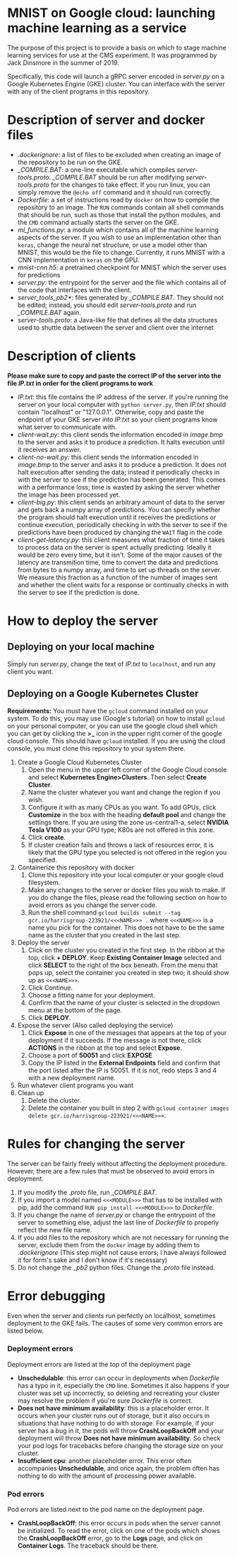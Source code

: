 # MNIST on Google cloud: launching machine learning as a service
The purpose of this project is to provide a basis on which to stage machine learning services for use at the CMS experiment. It was programmed by Jack Dinsmore in the summer of 2019.

Specifically, this code will launch a gRPC server encoded in *server.py* on a Google Kubernetes Engine (GKE) cluster. You can interface with the server with any of the client programs in this repository.

# Description of server and docker files
- *.dockerignore*: a list of files to be excluded when creating an image of the repository to be run on the GKE.
- *_COMPILE.BAT*: a one-line executable which compiles *server-tools.proto*. *_COMPILE.BAT* should be run after modifying *server-tools.proto* for the changes to take effect. If you run linux, you can simply remove the `@echo off` command and it should run correctly.
- *Dockerfile*: a set of instructions read by `docker` on how to compile the repository to an image. The `RUN` commands contain all shell commands that should be run, such as those that install the python modules, and the `CMD` command actually starts the server on the GKE.
- *ml_functions.py*: a module which contains all of the machine learning aspects of the server. If you wish to use an implementation other than `keras`, change the neural net structure, or use a model other than MNIST, this would be the file to change. Currently, it runs MNIST with a CNN implementation in `keras` on the GPU.
- *mnist-cnn.h5*: a pretrained checkpoint for MNIST which the server uses for predictions
- *server.py*: the entrypoint for the server and the file which contains all of the code that interfaces with the client.
- *server_tools_pb2\**: files generated by *_COMPILE.BAT*. They should not be edited; instead, you should edit *server-tools.proto* and run *_COMPILE.BAT* again.
- *server-tools.proto*: a Java-like file that defines all the data structures used to shuttle data between the server and client over the internet


# Description of clients
**Please make sure to copy and paste the correct IP of the server into the file *IP.txt* in order for the client programs to work**
- *IP.txt*: this file contains the IP address of the server. If you're running the server on your local computer with `python server.py`, then *IP.txt* should contain "localhost" or "127.0.0.1". Otherwise, copy and paste the endpoint of your GKE server into *IP.txt* so your client programs know what server to communicate with.
- *client-wait.py*: this client sends the information encoded in *image.bmp* to the server and asks it to produce a prediction. It halts execution until it receives an answer.
- *client-no-wait.py*: this client sends the information encoded in *image.bmp* to the server and asks it to produce a prediction. It does not halt execution after sending the data; instead it periodically checks in with the server to see if the prediction has been generated. This comes with a performance loss; time is wasted by asking the server whether the image has been processed yet.
- *client-big.py*: this client sends an arbitrary amount of data to the server and gets back a numpy array of predictions. You can specify whether the program should halt execution until it receives the predictions or continue execution, periodically checking in with the server to see if the predictions have been produced by changing the `WAIT` flag in the code
- *client-get-latency.py*: this client measures what fraction of time it takes to process data on the server is spent actually predicting. Ideally it would be zero every time, but it isn't. Some of the major causes of the latency are transmition time, time to convert the data and predictions from bytes to a numpy array, and time to set up threads on the server. We measure this fraction as a function of the number of images sent and whether the client waits for a response or continually checks in with the server to see if the prediction is done. 


# How to deploy the server
## Deploying on your local machine

Simply run *server.py*, change the text of *IP.txt* to `localhost`, and run any client you want.

## Deploying on a Google Kubernetes Cluster
**Requirements:** You must have the `gcloud` command installed on your system. To do this, you may use (Google's tutorial) on how to install `gcloud` on your personal computer, or you can use the google cloud shell which you can get by clicking the **>_** icon in the upper right corner of the google cloud console. This should have `gcloud` installed. If you are using the cloud console, you must clone this repository to your system there.
1. Create a Google Cloud Kubernetes Cluster
    1. Open the menu in the upper left corner of the Google Cloud console and select **Kubernetes Engine>Clusters**. Then select **Create Cluster**. 
    2. Name the cluster whatever you want and change the region if you wish.
    3. Configure it with as many CPUs as you want. To add GPUs, click **Customize** in the box with the heading **default pool** and change the settings there. If you are using the zone us-central1-a, select **NVIDIA Tesla V100** as your GPU type; K80s are not offered in this zone.
    5. Click **create**.
    6. If cluster creation fails and throws a lack of resources error, it is likely that the GPU type you selected is not offered in the region you specified.
2. Containerize this repository with docker
    1. Clone this repository into your local computer or your google cloud filesystem.
    2. Make any changes to the server or docker files you wish to make. If you do change the files, please read the following section on how to avoid errors as you change the server code.
    3. Run the shell command `gcloud builds submit --tag gcr.io/harrisgroup-223921/<<<NAME>>> .` where `<<<NAME>>>` is a name you pick for the container. This does not have to be the same name as the cluster that you created in the last step.
3. Deploy the server
    1. Click on the cluster you created in the first step. In the ribbon at the top, click **+ DEPLOY**. Keep **Existing Container Image** selected and click **SELECT** to the right of the box beneath. From the menu that pops up, select the container you created in step two; it should show up as `<<<NAME>>>`.
    2. Click Continue.
    3. Choose a fitting name for your deployment.
    4. Confirm that the name of your cluster is selected in the dropdown menu at the bottom of the page. 
    5. Click **DEPLOY**.
4. Expose the server (Also called deploying the service)
    1. Click **Expose** in one of the messages that appears at the top of your deployment if it succeeds. If the message is not there, click **ACTIONS** in the ribbon at the top and select **Expose**.
    2. Choose a port of **50051** and click **EXPOSE**
    3. Copy the IP listed in the **External Endpoints** field and confirm that the port listed after the IP is 50051. If it is not, redo steps 3 and 4 with a new deployment name.
5. Run whatever client programs you want
6. Clean up
    1. Delete the cluster.
    2. Delete the container you built in step 2 with `gcloud container images delete gcr.io/harrisgroup-223921/<<<NAME>>>`.

# Rules for changing the server
The server can be fairly freely without affecting the deployment procedure. However, there are a few rules that must be observed to avoid errors in deployment.

1. If you modify the *.proto* file, run *_COMPILE.BAT*. 
2. If you import a model named `<<<MODULE>>>` that has to be installed with pip, add the command `RUN pip install <<<MODULE>>>` to *Dockerfile*.
3. If you change the name of *server.py* or change the entrypoint of the server to something else, adjust the last line of *Dockerfile* to properly reflect the new file name.
4. If you add files to the repository which are not necessary for running the server, exclude them from the `docker` image by adding them to *.dockerignore* (This step might not cause errors; I have always followed it for form's sake and I don't know if it's necessary)
5. Do not change the *_pb2* python files. Change the *.proto* file instead.

# Error debugging
Even when the server and clients run perfectly on localhost, sometimes deployment to the GKE fails. The causes of some very common errors are listed below.
### Deployment errors
Deployment errors are listed at the top of the deployment page
- **Unschedulable**: this error can occur in deployments when *Dockerfile* has a typo in it, especially the `CMD` line. Sometimes it also happens if your cluster was set up incorrectly, so deleting and recreating your cluster may resolve the problem if you're sure *Dockerfile* is correct. 
- **Does not have minimum availability**: this is a placeholder error. It occurs when your cluster runs out of storage, but it also occurs in situations that have nothing to do with storage. For example, if your server has a bug in it, the pods will throw **CrashLoopBackOff** and your deployment will throw **Does not have minimum availability**. So check your pod logs for tracebacks before changing the storage size on your cluster.
- **Insufficient cpu**: another placeholder error. This error often accompanies **Unschedulable**, and once again, the problem often has nothing to do with the amount of processing power available.

### Pod errors
Pod errors are listed next to the pod name on the deployment page.
- **CrashLoopBackOff**: this error occurs in pods when the server cannot be initialized. To read the error, click on one of the pods which shows the **CrashLoopBackOff** error, go to the **Logs** page, and click on **Container Logs**. The traceback should be there.